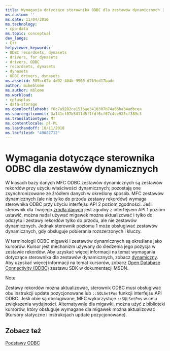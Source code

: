 ```yaml
---
title: Wymagania dotyczące sterownika ODBC dla zestawów dynamicznych | Dokumentacja firmy Microsoft
ms.custom: ''
ms.date: 11/04/2016
ms.technology:
- cpp-data
ms.topic: conceptual
dev_langs:
- C++
helpviewer_keywords:
- ODBC recordsets, dynasets
- drivers, for dynasets
- drivers, ODBC
- recordsets, dynasets
- dynasets
- ODBC drivers, dynasets
ms.assetid: 585cc67b-4d92-404b-9903-d769cd17badc
author: mikeblome
ms.author: mblome
ms.workload:
- cplusplus
- data-storage
ms.openlocfilehash: f6c7a9282ce1516ae3410307b74a66ba34adbcea
ms.sourcegitcommit: 3a141cf07b5411d5f1fdf6cf67c4ce928cf389c3
ms.translationtype: MT
ms.contentlocale: pl-PL
ms.lasthandoff: 10/11/2018
ms.locfileid: "49082712"
---
```

# <a name="odbc-driver-requirements-for-dynasets"></a>Wymagania dotyczące sterownika ODBC dla zestawów dynamicznych

W klasach bazy danych MFC ODBC zestawów dynamicznych są zestawów rekordów przy użyciu właściwości dynamicznych; pozostają one zsynchronizowane ze źródłem danych w określony sposób. MFC zestawów dynamicznych (ale nie tylko do przodu zestawy rekordów) wymaga sterownika ODBC przy użyciu interfejsu API 2 poziom zgodności. Jeśli sterownik dla Twojego [źródła danych](../../data/odbc/data-source-odbc.md) jest zgodny z interfejsem API 1 poziom ustawić, można nadal używać migawek można aktualizować i tylko do odczytu i zestawy rekordów tylko do przodu, ale nie zestawów dynamicznych. Jednak sterownik poziomu 1 może obsługiwać zestawów dynamicznych, gdy obsługuje pobierania rozszerzonych i kluczy.  
  
W terminologii ODBC migawki i zestawów dynamicznych są określane jako kursorów. Kursor jest mechanizm używany do śledzenia jego pozycja w zestawie rekordów. Aby uzyskać więcej informacji na temat wymagania dotyczące sterownika dla zestawów dynamicznych, zobacz [dynamiczny](../../data/odbc/dynaset.md). Aby uzyskać więcej informacji na temat kursorów, zobacz [Open Database Connectivity (ODBC)](/previous-versions/windows/desktop/ms710252) zestawu SDK w dokumentacji MSDN.  
  
> [!NOTE]
>  Zestawy rekordów można aktualizować, sterownik ODBC musi obsługiwać obu instrukcji update pozycjonowane lub `::SQLSetPos` funkcji interfejsu API ODBC. Jeśli obie są obsługiwane, MFC wykorzystuje `::SQLSetPos` w celu zwiększenia wydajności. Alternatywnie dla migawki, można użyć z biblioteki kursorów, który obsługuje wymagane dla migawek można aktualizować (Kursory statyczne i instrukcjach update pozycjonowane).  
  
## <a name="see-also"></a>Zobacz też  

[Podstawy ODBC](../../data/odbc/odbc-basics.md)